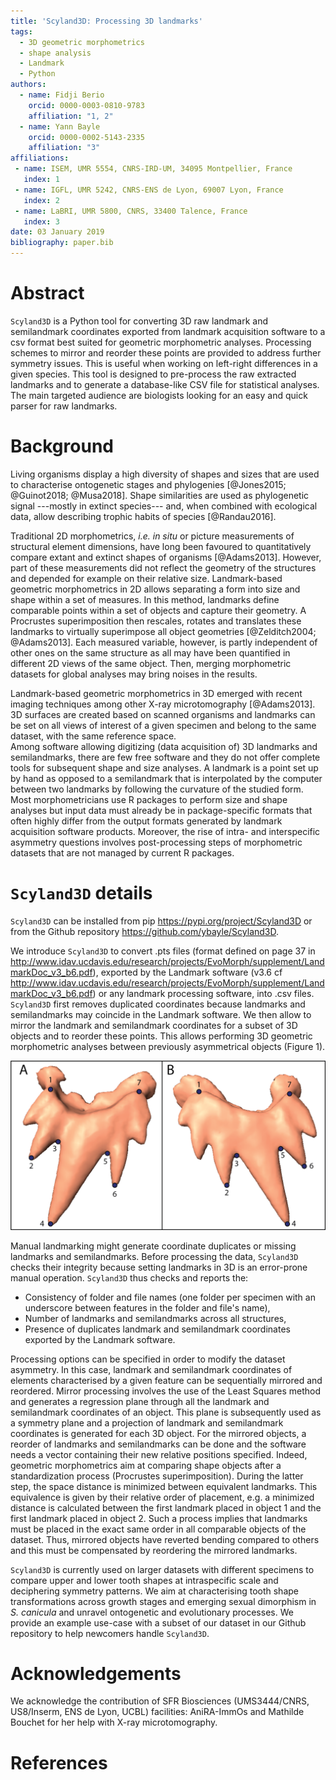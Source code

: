```yaml
---
title: 'Scyland3D: Processing 3D landmarks'
tags:
  - 3D geometric morphometrics
  - shape analysis
  - Landmark
  - Python
authors:
  - name: Fidji Berio
    orcid: 0000-0003-0810-9783
    affiliation: "1, 2"
  - name: Yann Bayle
    orcid: 0000-0002-5143-2335
    affiliation: "3"
affiliations:
 - name: ISEM, UMR 5554, CNRS-IRD-UM, 34095 Montpellier, France
   index: 1
 - name: IGFL, UMR 5242, CNRS-ENS de Lyon, 69007 Lyon, France
   index: 2
 - name: LaBRI, UMR 5800, CNRS, 33400 Talence, France
   index: 3
date: 03 January 2019
bibliography: paper.bib
---
```


# Abstract

``Scyland3D`` is a Python tool for converting 3D raw landmark and semilandmark coordinates exported from landmark acquisition software to a csv format best suited for geometric morphometric analyses.
Processing schemes to mirror and reorder these points are provided to address further symmetry issues.
This is useful when working on left-right differences in a given species. 
This tool is designed to pre-process the raw extracted landmarks and to generate a database-like CSV file for statistical analyses.
The main targeted audience are biologists looking for an easy and quick parser for raw landmarks.

# Background

Living organisms display a high diversity of shapes and sizes that are used to characterise ontogenetic stages and phylogenies [@Jones2015; @Guinot2018; @Musa2018].
Shape similarities are used as phylogenetic signal ---mostly in extinct species--- and, when combined with ecological data, allow describing trophic habits of species [@Randau2016].

Traditional 2D morphometrics, _i.e. in situ_ or picture measurements of structural element dimensions, have long been favoured to quantitatively compare extant and extinct shapes of organisms [@Adams2013].
However, part of these measurements did not reflect the geometry of the structures and depended for example on their relative size.
Landmark-based geometric morphometrics in 2D allows separating a form into size and shape within a set of measures.
In this method, landmarks define comparable points within a set of objects and capture their geometry.
A Procrustes superimposition then rescales, rotates and translates these landmarks to virtually superimpose all object geometries [@Zelditch2004; @Adams2013]. 
Each measured variable, however, is partly independent of other ones on the same structure as all may have been quantified in different 2D views of the same object.
Then, merging morphometric datasets for global analyses may bring noises in the results.

Landmark-based geometric morphometrics in 3D emerged with recent imaging techniques among other X-ray microtomography [@Adams2013]. 
3D surfaces are created based on scanned organisms and landmarks can be set on all views of interest of a given specimen and belong to the same dataset, with the same reference space.   
Among software allowing digitizing (data acquisition of) 3D landmarks and semilandmarks, there are few free software and they do not offer complete tools for subsequent shape and size analyses.
A landmark is a point set up by hand as opposed to a semilandmark that is interpolated by the computer between two landmarks by following the curvature of the studied form.
Most morphometricians use R packages to perform size and shape analyses but input data must already be in package-specific formats that often highly differ from the output formats generated by landmark acquisition software products.
Moreover, the rise of intra- and interspecific asymmetry questions involves post-processing steps of morphometric datasets that are not managed by current R packages.

# ``Scyland3D`` details

``Scyland3D`` can be installed from pip https://pypi.org/project/Scyland3D or from the Github repository https://github.com/ybayle/Scyland3D.

We introduce ``Scyland3D`` to convert .pts files (format defined on page 37 in http://www.idav.ucdavis.edu/research/projects/EvoMorph/supplement/LandmarkDoc_v3_b6.pdf), exported by the Landmark software (v3.6 cf http://www.idav.ucdavis.edu/research/projects/EvoMorph/supplement/LandmarkDoc_v3_b6.pdf) or any landmark processing software, into .csv files.
``Scyland3D`` first removes duplicated coordinates because landmarks and semilandmarks may coincide in the Landmark software.
We then allow to mirror the landmark and semilandmark coordinates for a subset of 3D objects and to reorder these points.
This allows performing 3D geometric morphometric analyses between previously asymmetrical objects (Figure 1).

![Landmarked small-spotted catshark _Scyliorhinus canicula_ (A) upper tooth and (B) lower tooth. Only landmarks are drawn but semilandmarks can be set between them. Numbers indicate their relative order of setting. Surfaces were generated based on 3D X-ray microtomography scans.](figure1.png)

Manual landmarking might generate coordinate duplicates or missing landmarks and semilandmarks.
Before processing the data, ``Scyland3D`` checks their integrity because setting landmarks in 3D is an error-prone manual operation.
``Scyland3D`` thus checks and reports the:

- Consistency of folder and file names (one folder per specimen with an underscore between features in the folder and file's name),
- Number of landmarks and semilandmarks across all structures,
- Presence of duplicates landmark and semilandmark coordinates exported by the Landmark software.

Processing options can be specified in order to modify the dataset asymmetry.
In this case, landmark and semilandmark coordinates of elements characterised by a given feature can be sequentially mirrored and reordered.
Mirror processing involves the use of the Least Squares method and generates a regression plane through all the landmark and semilandmark coordinates of an object.
This plane is subsequently used as a symmetry plane and a projection of landmark and semilandmark coordinates is generated for each 3D object.
For the mirrored objects, a reorder of landmarks and semilandmarks can be done and the software needs a vector containing their new relative positions specified. 
Indeed, geometric morphometrics aim at comparing shape objects after a standardization process (Procrustes superimposition).
During the latter step, the space distance is minimized between equivalent landmarks.
This equivalence is given by their relative order of placement, e.g. a minimized distance is calculated between the first landmark placed in object 1 and the first landmark placed in object 2.
Such a process implies that landmarks must be placed in the exact same order in all comparable objects of the dataset.
Thus, mirrored objects have reverted bending compared to others and this must be compensated by reordering the mirrored landmarks.

``Scyland3D`` is currently used on larger datasets with different specimens to compare upper and lower tooth shapes at intraspecific scale and deciphering symmetry patterns.
We aim at characterising tooth shape transformations across growth stages and emerging sexual dimorphism in _S. canicula_ and unravel ontogenetic and evolutionary processes.
We provide an example use-case with a subset of our dataset in our Github repository to help newcomers handle ``Scyland3D``.

# Acknowledgements

We acknowledge the contribution of SFR Biosciences (UMS3444/CNRS, US8/Inserm, ENS de Lyon, UCBL) facilities: AniRA-ImmOs and Mathilde Bouchet for her help with X-ray microtomography.

# References
